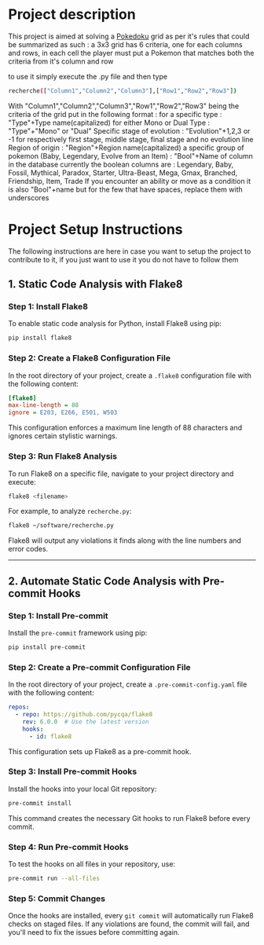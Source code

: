 # Project description
This project is aimed at solving a [Pokedoku](https://pokedoku.com/) grid as per it's rules that could be summarized as such :
a 3x3 grid has 6 criteria, one for each columns and rows, in each cell the player must put a Pokemon that matches both the criteria from it's column and row

to use it simply execute the .py file and then type
```bash
recherche(["Column1","Column2","Column3"],["Row1","Row2","Row3"])
```
With "Column1","Column2","Column3","Row1","Row2","Row3" being the criteria of the grid put in the following format :
for a specific type : "Type"+Type name(capitalized)
for either Mono or Dual Type : "Type"+"Mono" or "Dual"
Specific stage of evolution : "Evolution"+1,2,3 or -1 for respectively first stage, middle stage, final stage and no evolution line
Region of origin : "Region"+Region name(capitalized)
a specific group of pokemon (Baby, Legendary, Evolve from an Item) : "Bool"+Name of column in the database
currently the boolean columns are :
Legendary, Baby, Fossil, Mythical, Paradox, Starter, Ultra-Beast, Mega, Gmax, Branched, Friendship, Item, Trade
If you encounter an ability or move as a condition it is also "Bool"+name but for the few that have spaces, replace them with underscores

# Project Setup Instructions
The following instructions are here in case you want to setup the project to contribute to it, if you just want to use it you do not have to follow them
## 1. Static Code Analysis with Flake8

### **Step 1: Install Flake8**
To enable static code analysis for Python, install Flake8 using pip:
```bash
pip install flake8
```

### **Step 2: Create a Flake8 Configuration File**
In the root directory of your project, create a `.flake8` configuration file with the following content:
```ini
[flake8]
max-line-length = 88
ignore = E203, E266, E501, W503
```
This configuration enforces a maximum line length of 88 characters and ignores certain stylistic warnings.

### **Step 3: Run Flake8 Analysis**
To run Flake8 on a specific file, navigate to your project directory and execute:
```bash
flake8 <filename>
```
For example, to analyze `recherche.py`:
```bash
flake8 ~/software/recherche.py
```

Flake8 will output any violations it finds along with the line numbers and error codes.

---

## 2. Automate Static Code Analysis with Pre-commit Hooks

### **Step 1: Install Pre-commit**
Install the `pre-commit` framework using pip:
```bash
pip install pre-commit
```

### **Step 2: Create a Pre-commit Configuration File**
In the root directory of your project, create a `.pre-commit-config.yaml` file with the following content:
```yaml
repos:
  - repo: https://github.com/pycqa/flake8
    rev: 6.0.0  # Use the latest version
    hooks:
      - id: flake8
```
This configuration sets up Flake8 as a pre-commit hook.

### **Step 3: Install Pre-commit Hooks**
Install the hooks into your local Git repository:
```bash
pre-commit install
```
This command creates the necessary Git hooks to run Flake8 before every commit.

### **Step 4: Run Pre-commit Hooks**
To test the hooks on all files in your repository, use:
```bash
pre-commit run --all-files
```

### **Step 5: Commit Changes**
Once the hooks are installed, every `git commit` will automatically run Flake8 checks on staged files. If any violations are found, the commit will fail, and you'll need to fix the issues before committing again.
